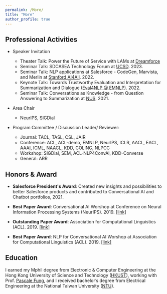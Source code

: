 ```yaml
---
permalink: /More/
title: "More"
author_profile: true
---
```


## Professional Activities

* Speaker Invitation 
	* Theater Talk: Power the Future of Service with LAMs at [Dreamforce](https://www.linkedin.com/posts/maxcomparetto_come-see-what-my-team-and-i-have-been-working-activity-7105535434843115520-NdbE?utm_source=share&utm_medium=member_desktop)
	* Seminar Talk: SDCASEA Technology Forum at [UCSD](https://www.sdcasea.com/2023-sdcasea-technology-forum-proceedings). 2023.
	* Seminar Talk: NLP applications at Salesforce - CodeGen, Marvista, and Merlin at [Stanford AI4All](https://hai.stanford.edu/stanford-ai4all). 2022.
	* Keynote Talk: Towards Trustworthy Evaluation and Interpretation for Summarization and Dialogue ([Eval4NLP @ EMNLP](https://eval4nlp.github.io)). 2022.
	* Seminar Talk: Conversations as Knowledge - from Question Answering to Summarization at [NUS](https://wing-nus.github.io/nlp-seminar/past/). 2021.

* Area Chair
	* NeurIPS, SIGDial

* Program Committee / Discussion Leader/ Reviewer: 
	* Journal: TACL, TASL, CSL, JAIR
	* Conference:  ACL, ACL-demo, EMNLP, NeurIPS, ICLR, AACL, EACL, AAAI, ICML, NAACL, KDD, COLING, NLPCC
	* Workshop: SIGDial, SEM, ACL-NLP4ConvAI, KDD-Converse
	* General: ARR 

## Honors & Award

* **Salesforce President's Award**:
Created new insights and possibilities to better Salesforce products and contributed to Conversational AI and Chatbot portfolios, 2021.

* **Best Paper Award**:
Conversational AI Worshop at Conference on Neural Information Processing Systems (NeurIPS). 2019. [[link]](http://alborz-geramifard.com/workshops/neurips19-Conversational-AI/Main.html)

* **Outstanding Paper Award**:
Association for Computational Linguistics (ACL). 2019. [[link]](http://www.acl2019.org/EN/winners-of-acl-2019-best-paper-awards.xhtml)

* **Best Paper Award**:
NLP for Conversational AI Worshop at Association for Computational Linguistics (ACL). 2019. [[link]](https://sites.google.com/view/nlp4convai/accepted-papers?authuser=0)


## Education
I earned my Mphil degree from Electronic & Computer Engineering at the Hong Kong University of Science and Technology ([HKUST](https://hkust.edu.hk/)), working with Prof. [Pascale Fung](https://pascale.home.ece.ust.hk/), and I received bachelor’s degree from Electrical Engineering at the National Taiwan University ([NTU](https://www.ntu.edu.tw/english/)).


<!-- * **Postgraduate Student Scholarships**:
Hong Kong University of Science and Technology. 2017, 2018. -->
<!-- * **Irving T. Ho Memorial Scholarship**: 
Awarded to 3 undergrad students for outstanding academic performance and research potential. 
National Taiwan University. 2016. -->

<!-- * **Dean's List Award**: 
School of Engineering, Hong Kong University of Science and Technology. 2016. -->
<!-- 
* **First Prize Student Paper Award**: 
IEEE ICSPCC. 2016.

* **First Prize Hackthon Team**: 
34 universities across China, Taiwan, and Hong Kong. Microsoft Research Asia (MSRA). 2015. -->
<!-- * **First Prize GetFresh Creativity Competition**:  
Minister of Economics Affairs, Taiwan. 2015. -->


<!--## Work Experiences 
* Research Intern, Salesforce Research (MetaMind), California USA, Fall 2018.
* Teaching Assistant, Building Interactive Intelligent Systems, Hong Kong, Spring 2018, 2019.
* R&D Intern, Raydium Semiconductor Corporation, Taiwan, Summer 2015.-->

<!--
## Selected Student Projects
* RealSteel Fight Game, Embedded System Lab, 2016. 
    * The project is written in Qt, QML, C++ using V-Play Engine with Raspberry Pi, Arduino and MPU-6050 6-DOF sensors. It is a interactive boxing game for two players.
    * Check my [Demo Video](https://www.youtube.com/watch?v=jziXI6g9NkU&feature=youtu.be).

* PaperNet, Web Programming Lab, 2016. 
    * This project is written in nodejs, React, Webpack, and mysql. It can automatically retrieve the referred and cited papers from your query, and visualize the structure via a directed graph.
    * Check my [Demo Video](https://www.youtube.com/watch?v=Q-Kp7wJ6xl8&t=33s).
-->

<!-- ## Leadership Experiences
* Activity Director, [NTUEE Student Association](https://www.facebook.com/ntuee.org/) , 2015.
    * Lead 50+ students to organize 10+ activities for 1000+ NTUEE students.
* Activity Director, [NTU Wuling Student Association](https://www.facebook.com/ntuwuling/), 2014. 

 -->
<!-- ## Others
Reviewer: CSL -->

